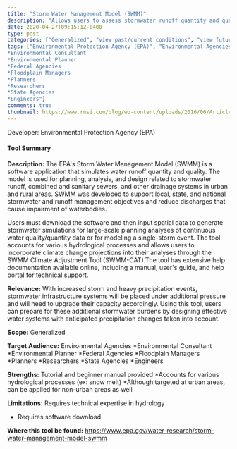 ```yaml
---
title: "Storm Water Management Model (SWMM)"
description: "Allows users to assess stormwater runoff quantity and quality in order to plan for grey and green infrastructure."
date: 2020-04-27T09:15:12-0400
type: post
categories: ["Generalized", "view past/current conditions", "view future projections", "options analysis", "near future", "mid"]
tags: ["Environmental Protection Agency (EPA)", "Environmental Agencies
*Environmental Consultant
*Environmental Planner
*Federal Agencies
*Floodplain Managers
*Planners
*Researchers
*State Agencies
*Engineers"]
comments: true
thumbnail: https://www.rmsi.com/blog/wp-content/uploads/2016/06/Article-04.jpg
---
```

Developer: Environmental Protection Agency (EPA)

#### Tool Summary
**Description:** The EPA's Storm Water Management Model (SWMM) is a software application that simulates water runoff quantity and quality. The model is used for planning, analysis, and design related to stormwater runoff, combined and sanitary sewers, and other drainage systems in urban and rural areas. SWMM was developed to support local, state, and national stormwater and runoff management objectives and reduce discharges that cause impairment of waterbodies. 

Users must download the software and then input spatial data to generate stormwater simulations for large-scale planning analyses of continuous water quality/quantity data or for modeling a single-storm event. The tool accounts for various hydrological processes and allows users to incorporate climate change projections into their analyses through the SWMM Climate Adjustment Tool (SWMM-CAT).The tool has extensive help documentation available online, including a manual, user's guide, and help portal for technical support.


**Relevance:** With increased storm and heavy precipitation events, stormwater infrastructure systems will be placed under additional pressure and will need to upgrade their capacity accordingly. Using this tool, users can prepare for these additional stormwater burdens by designing effective water systems with anticipated precipitation changes taken into account.

**Scope:** Generalized

**Target Audience:** Environmental Agencies
*Environmental Consultant
*Environmental Planner
*Federal Agencies
*Floodplain Managers
*Planners
*Researchers
*State Agencies
*Engineers

**Strengths:** Tutorial and beginner manual provided 
*Accounts for various hydrological processes (ex: snow melt)
*Although targeted at urban areas, can be applied for non-urban areas as well

**Limitations:** Requires technical expertise in hydrology 
* Requires software download

**Where this tool be found:** https://www.epa.gov/water-research/storm-water-management-model-swmm
